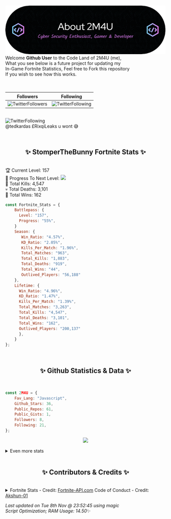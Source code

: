 
  ![Header](./src/github-banner.png)
  <br>
  Welcome **Github User** to the Code Land of 2M4U (me),<br>
  What you see below is a future project for updating my<br>
  In-Game Fortnite Statistics, Feel free to Fork this repository<br>
  If you wish to see how this works.
  <br><br>
  <br>
  
  | Followers  | Following |
  | ---------- |:---------:|
  | ![TwitterFollowers](https://img.shields.io/badge/Twitter%20Followers-79-blue)  | ![TwitterFollowing](https://img.shields.io/badge/Twitter%20Following-232-blue)  |


  <br>![TwitterFollowing](https://img.shields.io/badge/Latest%20Tweet--blue)<br>
  @tedkardas £RixqiLeaks u wont 😅
   
  <br><h2 align="center"> ✨ StomperTheBunny Fortnite Stats ✨</h2><br>
  🏆 Current Level: 157<br>
  🎉 Progress To Next Level: ![](https://geps.dev/progress/55)<br>
  🎯 Total Kills: 4,547<br>
  💀 Total Deaths: 3,101<br>
  👑 Total Wins: 162<br>

```js
const Fortnite_Stats = {
    Battlepass: {
      Level: "157",
      Progress: "55%",    
    }
    Season: { 
       Win_Ratio: "4.57%",
       KD_Ratio: "2.05%",
       Kills_Per_Match: "1.96%",
       Total_Matches: "963",
       Total_Kills: "1,883",
       Total_Deaths: "919",
       Total_Wins: "44",
       Outlived_Players: "56,188"
    },
    Lifetime: {
      Win_Ratio: "4.96%",
      KD_Ratio: "1.47%",
      Kills_Per_Match: "1.39%",
      Total_Matches: "3,263",
      Total_Kills: "4,547",
      Total_Deaths: "3,101",
      Total_Wins: "162",
      Outlived_Players: "200,137"
      },
    }
}; 
```


<br><h2 align="center"> ✨ Github Statistics & Data ✨</h2><br>

```js
const 2M4U = {
    Fav_Lang: "Javascript",
    Github_Stars: 36,
    Public_Repos: 61,
    Public_Gists: 1,
    Followers: 8,
    Following: 21,
}; 
```

<p align="center">
<img src="https://github-readme-streak-stats.herokuapp.com/?user=2M4U&theme=tokyonight">
</p>
<details>
  <summary>
      Even more stats
  </summary>
  <p align="center">
    <img src="https://github-profile-trophy.vercel.app/?username=2M4U&theme=dracula">
    <img src="https://github-readme-stats.vercel.app/api?username=2M4U&theme=tokyonight&count_private=true&show_icons=true&include_all_commits=true">
  </p>
</details>
<br><h2 align="center"> ✨ Contributors & Credits ✨</h2><br>
<details>
  <summary>
      Fortnite Stats - Credit: <a href="https://fortnite-api.com/?utm_source=github.com/2M4U/2M4U">Fortnite-API.com</a>
      Code of Conduct - Credit: <a href="https://github.com/Akshun-01">Akshun-01</a>
  </summary>
</details>

<!-- Last updated on Tue Nov 08 2022 23:52:45 GMT+0000 (Coordinated Universal Time) ;-;-->
<i>Last updated on  Tue 8th Nov @ 23:52:45 using magic<br>
Script Optimization; RAM Usage: 14.50</i>✨